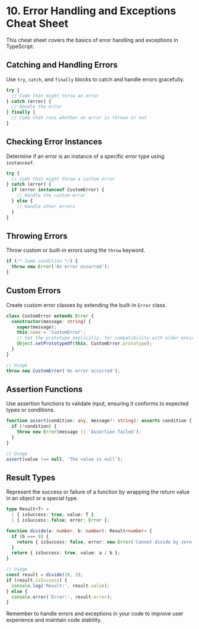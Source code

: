 # 10. Error Handling and Exceptions Cheat Sheet

This cheat sheet covers the basics of error handling and exceptions in TypeScript.

## Catching and Handling Errors

Use `try`, `catch`, and `finally` blocks to catch and handle errors gracefully.

```typescript
try {
  // Code that might throw an error
} catch (error) {
  // Handle the error
} finally {
  // Code that runs whether an error is thrown or not
}
```

## Checking Error Instances

Determine if an error is an instance of a specific error type using `instanceof`.

```typescript
try {
  // Code that might throw a custom error
} catch (error) {
  if (error instanceof CustomError) {
    // Handle the custom error
  } else {
    // Handle other errors
  }
}
```

## Throwing Errors

Throw custom or built-in errors using the `throw` keyword.

```typescript
if (/* Some condition */) {
  throw new Error('An error occurred');
}
```

## Custom Errors

Create custom error classes by extending the built-in `Error` class.

```typescript
class CustomError extends Error {
  constructor(message: string) {
    super(message);
    this.name = 'CustomError';
    // Set the prototype explicitly, for compatibility with older environments
    Object.setPrototypeOf(this, CustomError.prototype);
  }
}

// Usage
throw new CustomError('An error occurred');
```

## Assertion Functions

Use assertion functions to validate input, ensuring it conforms to expected types or conditions.

```typescript
function assert(condition: any, message?: string): asserts condition {
  if (!condition) {
    throw new Error(message || 'Assertion failed');
  }
}

// Usage
assert(value !== null, 'The value is null');
```

## Result Types

Represent the success or failure of a function by wrapping the return value in an object or a special type.

```typescript
type Result<T> =
  | { isSuccess: true; value: T }
  | { isSuccess: false; error: Error };

function divide(a: number, b: number): Result<number> {
  if (b === 0) {
    return { isSuccess: false, error: new Error('Cannot divide by zero') };
  }
  return { isSuccess: true, value: a / b };
}

// Usage
const result = divide(10, 2);
if (result.isSuccess) {
  console.log('Result:', result.value);
} else {
  console.error('Error:', result.error);
}
```

Remember to handle errors and exceptions in your code to improve user experience and maintain code stability.
